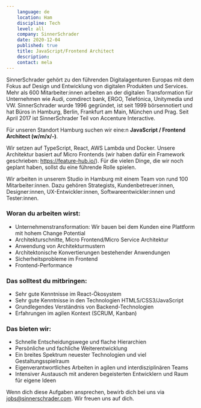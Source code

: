 ```yaml
---
    language: de
    location: Ham
    discipline: Tech
    level: all
    company: SinnerSchrader
    date: 2020-12-04
    published: true
    title: JavaScript/Frontend Architect
    description: 
    contact: mela
---
```


SinnerSchrader gehört zu den führenden Digitalagenturen Europas mit dem Fokus auf Design und Entwicklung von digitalen Produkten und Services. Mehr als 600 Mitarbeiter:innen arbeiten an der digitalen Transformation für Unternehmen wie Audi, comdirect bank, ERGO, Telefónica, Unitymedia und VW. SinnerSchrader wurde 1996 gegründet, ist seit 1999 börsennotiert und hat Büros in Hamburg, Berlin, Frankfurt am Main, München und Prag. Seit April 2017 ist SinnerSchrader Teil von Accenture Interactive.

Für unseren Standort Hamburg suchen wir eine:n **JavaScript / Frontend Architect (w/m/x/-)**.

Wir setzen auf TypeScript, React, AWS Lambda und Docker. Unsere Architektur basiert auf Micro Frontends (wir haben dafür ein Framework geschrieben: https://feature-hub.io/). Für die vielen Dinge, die wir noch geplant haben, sollst du eine führende Rolle spielen.

Wir arbeiten in unserem Studio in Hamburg mit einem Team von rund 100 Mitarbeiter:innen. Dazu gehören Strategists, Kundenbetreuer:innen, Designer:innen, UX-Entwickler:innen, Softwareentwickler:innen und Tester:innen.

### Woran du arbeiten wirst:

- Unternehmenstransformation: Wir bauen bei dem Kunden eine Plattform mit hohem Change Potential
- Architekturschnitte, Micro Frontend/Micro Service Architektur
- Anwendung von Architekturmustern
- Architektonische Konvertierungen bestehender Anwendungen
- Sicherheitsprobleme im Frontend
- Frontend-Performance

### Das solltest du mitbringen:

- Sehr gute Kenntnisse im React-Ökosystem
- Sehr gute Kenntnisse in den Technologien HTML5/CSS3/JavaScript
- Grundlegendes Verständnis von Backend-Technologien
- Erfahrungen im agilen Kontext (SCRUM, Kanban)

### Das bieten wir:

- Schnelle Entscheidungswege und flache Hierarchien
- Persönliche und fachliche Weiterentwicklung
- Ein breites Spektrum neuester Technologien und viel Gestaltungsspielraum
- Eigenverantwortliches Arbeiten in agilen und interdisziplinären Teams
- Intensiver Austausch mit anderen begeisterten Entwicklern und Raum für eigene Ideen

Wenn dich diese Aufgaben ansprechen, bewirb dich bei uns via <jobs@sinnerschrader.com>. Wir freuen uns auf dich. 
